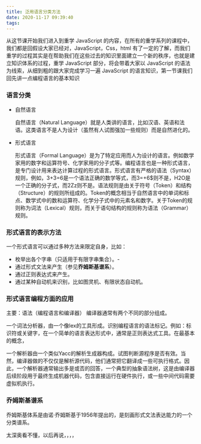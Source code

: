 ```yaml
---
title: 泛用语言分类方法
date: 2020-11-17 09:39:40
tags:
---
```


从这节课开始我们进入到重学 JavaScript 的内容，在所有的重学系列的课程中，我们都是回假设大家已经对，JavaScript，Css，html 有了一定的了解，而我们重学的过程其实是在帮助我们在这些过去的知识里面建立一个新的秩序，也就是建立知识体系的过程，重学 JavaScript 部分，将会带着大家以 JavaScript 的语法为线索，从细到粗的跟大家完成学习一遍 JavaScript 的语言知识，第一节课我们回先讲一点编程语言的基本知识

### 语言分类

- 自然语言
  
    自然语言（Natural Language）就是人类讲的语言，比如汉语、英语和法语。这类语言不是人为设计（虽然有人试图强加一些规则）而是自然进化的。
    
- 形式语言

    形式语言（Formal Language）是为了特定应用而人为设计的语言。例如数学家用的数字和运算符号、化学家用的分子式等。编程语言也是一种形式语言，是专门设计用来表达计算过程的形式语言。形式语言有严格的语法（Syntax）规则，例如，3+3=6是一个语法正确的数学等式，而3=+6$则不是，H2O是一个正确的分子式，而2Zz则不是。语法规则是由关于符号（Token）和结构（Structure）的规则所组成的。Token的概念相当于自然语言中的单词和标点、数学式中的数和运算符、化学分子式中的元素名和数字。关于Token的规则称为词法（Lexical）规则，而关于语句结构的规则称为语法（Grammar）规则。

### 形式语言的表示方法

一个形式语言可以通过多种方法来限定自身，比如：

- 枚举出各个字串（只适用于有限字串集合）。-
-  通过形式文法来产生（参见**乔姆斯基谱系**）。
- 通过正则表达式来产生。
- 通过某种自动机来识别，比如图灵机、有限状态自动机。

### 形式语言编程方面的应用

主要：语法（编程语言和编译器）
编译器通常有两个不同的部分组成。

一个词法分析器，由一个像lex的工具形成。识别编程语言的语法标记。例如：标识符或关键字，在一个简单的语言表达形式中，通常是正则表达式工具。在最基本的概念，

一个解析器由一个类似Yacc的解析生成器构成。试图判断源程序是否有效。当然，编译器做的不仅仅是解析源代码，他们通常把它翻译成一些可执行格式。因此，一个解析器通常输出多是或否的回答，一个典型的抽象语法树，这是由编译器后续阶段用于最终生成机器代码，包含直接运行在硬件执行，或一些中间代码需要虚拟机执行。

###  乔姆斯基谱系

乔姆斯基体系是由诺·乔姆斯基于1956年提出的，是刻画形式文法表达能力的一个分类谱系。



太深奥看不懂，以后再说，，，，